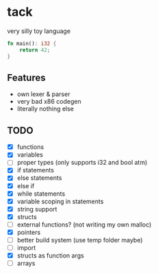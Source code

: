 # tack

very silly toy language

```rs
fn main(): i32 {
	return 42;
}
```

## Features
- own lexer & parser
- very bad x86 codegen
- literally nothing else

## TODO

- [X] functions
- [X] variables
- [ ] proper types (only supports i32 and bool atm)
- [X] if statements
- [X] else statements
- [X] else if 
- [X] while statements
- [X] variable scoping in statements
- [X] string support
- [X] structs
- [ ] external functions? (not writing my own malloc)
- [X] pointers
- [ ] better build system (use temp folder maybe)
- [ ] import
- [X] structs as function args
- [ ] arrays